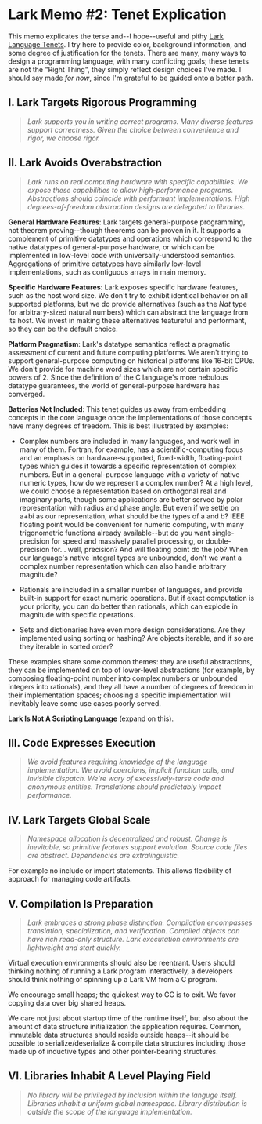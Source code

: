 Lark Memo #2: Tenet Explication
===============================

This memo explicates the terse and--I hope--useful and pithy
[Lark Language Tenets](https://github.com/mptz/lark-memos/blob/master/memos/memo-1.md).
I try here to provide color, background information, and some degree of
justification for the tenets.  There are many, many ways to design a
programming language, with many conflicting goals; these tenets are not
the "Right Thing", they simply reflect design choices I've made.  I should
say made *for now*, since I'm grateful to be guided onto a better path.

I. Lark Targets Rigorous Programming
------------------------------------

> _Lark supports you in writing correct programs.
> Many diverse features support correctness.
> Given the choice between convenience and rigor, we choose rigor._

II. Lark Avoids Overabstraction
-------------------------------

> _Lark runs on real computing hardware with specific capabilities.
> We expose these capabilities to allow high-performance programs.
> Abstractions should coincide with performant implementations.
> High degrees-of-freedom abstraction designs are delegated to libraries._

__General Hardware Features__: Lark targets general-purpose programming,
not theorem proving--though theorems can be proven in it.  It supports a
complement of primitive datatypes and operations which correspond to the
native datatypes of general-purpose hardware, or which can be implemented
in low-level code with universally-understood semantics.  Aggregations of
primitive datatypes have similarly low-level implementations, such as
contiguous arrays in main memory.

__Specific Hardware Features__: Lark exposes specific hardware features,
such as the host word size.  We don't try to exhibit identical behavior on
all supported platforms, but we do provide alternatives (such as the *Nat*
type for arbitrary-sized natural numbers) which can abstract the language
from its host.  We invest in making these alternatives featureful and
performant, so they can be the default choice.

__Platform Pragmatism__: Lark's datatype semantics reflect a pragmatic
assessment of current and future computing platforms.  We aren't trying
to support general-purpose computing on historical platforms like
16-bit CPUs.  We don't provide for machine word sizes which are not
certain specific powers of 2.  Since the definition of the C language's
more nebulous datatype guarantees, the world of general-purpose hardware
has converged.

__Batteries Not Included__: This tenet guides us away from embedding
concepts in the core language once the implementations of those concepts
have many degrees of freedom.  This is best illustrated by examples:

* Complex numbers are included in many languages, and work well in many
  of them.  Fortran, for example, has a scientific-computing focus and an
  emphasis on hardware-supported, fixed-width, floating-point types which
  guides it towards a specific representation of complex numbers.  But in
  a general-purpose language with a variety of native numeric types, how
  do we represent a complex number?  At a high level, we could choose a
  representation based on orthogonal real and imaginary parts, though some
  applications are better served by polar representation with radius and
  phase angle.  But even if we settle on a+bi as our representation, what
  should be the types of a and b?  IEEE floating point would be convenient
  for numeric computing, with many trigonometric functions already
  available--but do you want single-precision for speed and massively
  parallel processing, or double-precision for... well, precision?  And
  will floating point do the job?  When our language's native integral
  types are unbounded, don't we want a complex number representation which
  can also handle arbitrary magnitude?

* Rationals are included in a smaller number of languages, and provide
  built-in support for exact numeric operations.  But if exact computation
  is your priority, you can do better than rationals, which can explode in
  magnitude with specific operations.

* Sets and dictionaries have even more design considerations.  Are they
  implemented using sorting or hashing?  Are objects iterable, and if so
  are they iterable in sorted order?

These examples share some common themes: they are useful abstractions,
they can be implemented on top of lower-level abstractions (for example,
by composing floating-point number into complex numbers or unbounded
integers into rationals), and they all have a number of degrees of freedom
in their implementation spaces; choosing a specific implementation will
inevitably leave some use cases poorly served.

__Lark Is Not A Scripting Language__ (expand on this).

## III. Code Expresses Execution

> _We avoid features requiring knowledge of the language implementation.
> We avoid coercions, implicit function calls, and invisible dispatch.
> We're wary of excessively-terse code and anonymous entities.
> Translations should predictably impact performance._

## IV. Lark Targets Global Scale

> _Namespace allocation is decentralized and robust.
> Change is inevitable, so primitive features support evolution.
> Source code files are abstract.
> Dependencies are extralinguistic._

For example no include or import statements.  This allows flexibility
of approach for managing code artifacts.

## V. Compilation Is Preparation

> _Lark embraces a strong phase distinction.
> Compilation encompasses translation, specialization, and verification.
> Compiled objects can have rich read-only structure.
> Lark executation environments are lightweight and start quickly._

Virtual execution environments should also be reentrant.  Users should
thinking nothing of running a Lark program interactively, a developers
should think nothing of spinning up a Lark VM from a C program.

We encourage small heaps; the quickest way to GC is to exit.  We favor
copying data over big shared heaps.

We care not just about startup time of the runtime itself, but also
about the amount of data structure initialization the application requires.
Common, immutable data structures should reside outside heaps--it should
be possible to serialize/deserialize & compile data structures including
those made up of inductive types and other pointer-bearing structures.

## VI. Libraries Inhabit A Level Playing Field

> _No library will be privileged by inclusion within the languge itself.
> Libraries inhabit a uniform global namespace.
> Library distribution is outside the scope of the language implementation._

